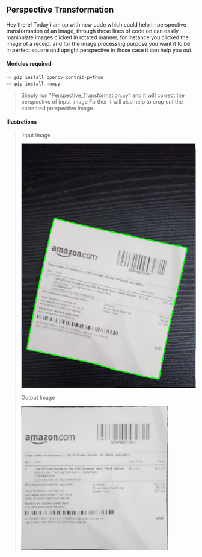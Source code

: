 ## Perspective Transformation

Hey there!
Today i am up with new code which could help in perspective transformation of an image, through these lines of code on can easily manipulate images clicked in rotated manner, for instance you clicked the image of a receipt and for the image processing purpose you want it to be in perfect square and upright perspective in those case it can help you out.

#### Modules required

````python
>> pip install opencv-contrib-python
>> pip install numpy
````

>Simply run "Perspective_Transformation.py" and it will correct the perspective of input image
>Further it will also help to crop out the corrected perspective image.

#### Illustrations

> Input Image
>
> ![input image](images/input.png)



> Output Image
>
> ![output image](images/output.png)
